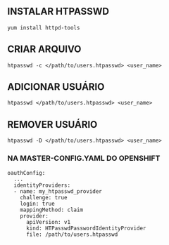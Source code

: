 ## INSTALAR HTPASSWD

    yum install httpd-tools

## CRIAR ARQUIVO

    htpasswd -c </path/to/users.htpasswd> <user_name>

## ADICIONAR USUÁRIO

    htpasswd </path/to/users.htpasswd> <user_name>

## REMOVER USUÁRIO

    htpasswd -D </path/to/users.htpasswd> <user_name>

### NA MASTER-CONFIG.YAML DO OPENSHIFT

    oauthConfig:
      ...
      identityProviders:
      - name: my_htpasswd_provider 
        challenge: true 
        login: true 
        mappingMethod: claim 
        provider:
          apiVersion: v1
          kind: HTPasswdPasswordIdentityProvider
          file: /path/to/users.htpasswd
